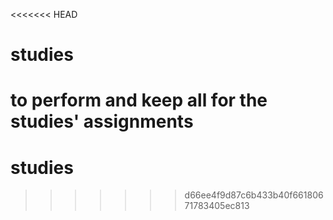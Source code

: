 <<<<<<< HEAD
# studies
to perform and keep all for the studies' assignments
=======
# studies
>>>>>>> d66ee4f9d87c6b433b40f66180671783405ec813
